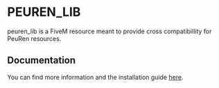 # PEUREN_LIB
peuren_lib is a FiveM resource meant to provide cross compatibillity for PeuRen resources.

## Documentation
You can find more information and the installation guide [here]([https://peuscripts.gitbook.io/home/peurost_lib/information](https://peuren-development.gitbook.io/peuren/peuren_lib/installation)https://peuren-development.gitbook.io/peuren/peuren_lib/installation).
